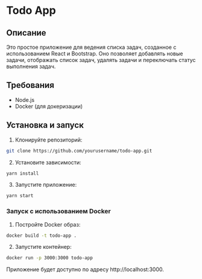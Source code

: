 # Todo App

## Описание

Это простое приложение для ведения списка задач, созданное с использованием React и Bootstrap. Оно позволяет добавлять новые задачи, отображать список задач, удалять задачи и переключать статус выполнения задач.

## Требования

- Node.js
- Docker (для докеризации)

## Установка и запуск

1. Клонируйте репозиторий:

```sh
git clone https://github.com/yourusername/todo-app.git
```

2. Установите зависимости:

```sh
yarn install
```

3. Запустите приложение:

```sh
yarn start
```

### Запуск с использованием Docker

1. Постройте Docker образ:

```sh
docker build -t todo-app .
```

2. Запустите контейнер:

```sh
docker run -p 3000:3000 todo-app
```

Приложение будет доступно по адресу http://localhost:3000.